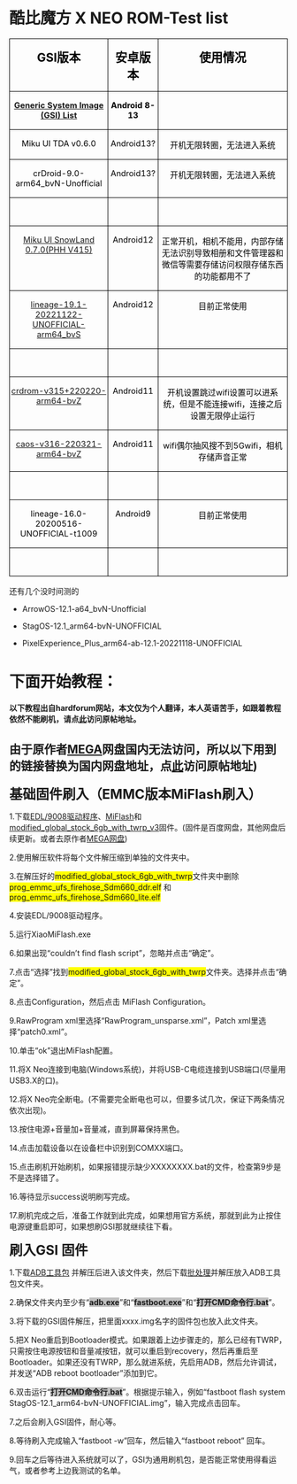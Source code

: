 # 酷比魔方 X NEO ROM-Test list

<table class="MsoNormalTable" border="1" cellspacing="0" cellpadding="0" style="border-collapse:collapse;border:none;mso-border-alt:solid windowtext .5pt;
 mso-padding-alt:0cm 1.5pt 0cm 1.5pt;mso-border-insideh:.5pt solid windowtext;
 mso-border-insidev:.5pt solid windowtext">
 <tbody><tr style="mso-yfti-irow:0;mso-yfti-firstrow:yes;height:18.35pt">
  <td valign="top" style="border:solid windowtext 1.0pt;mso-border-alt:solid windowtext .5pt;
  padding:0cm 1.5pt 0cm 1.5pt;height:18.35pt">
  <p class="MsoNormal" align="center" style="text-align:center;mso-layout-grid-align:
  none;text-autospace:none"><b><span lang="EN-US" style="font-size:16.0pt;
  mso-ascii-font-family:等线;mso-fareast-font-family:等线;mso-bidi-font-family:
  等线;color:black;mso-font-kerning:0pt">GSI</span></b><b><span style="font-size:
  16.0pt;mso-ascii-font-family:等线;mso-fareast-font-family:等线;mso-bidi-font-family:
  等线;color:black;mso-font-kerning:0pt">版本<span lang="EN-US"><o:p></o:p></span></span></b></p>
  </td>
  <td valign="top" style="border:solid windowtext 1.0pt;border-left:none;
  mso-border-left-alt:solid windowtext .5pt;mso-border-alt:solid windowtext .5pt;
  padding:0cm 1.5pt 0cm 1.5pt;height:18.35pt">
  <p class="MsoNormal" align="center" style="text-align:center;mso-layout-grid-align:
  none;text-autospace:none"><span class="GramE"><b><span style="font-size:16.0pt;
  mso-ascii-font-family:等线;mso-fareast-font-family:等线;mso-bidi-font-family:
  等线;color:black;mso-font-kerning:0pt">安卓版本</span></b></span><b><span lang="EN-US" style="font-size:16.0pt;mso-ascii-font-family:等线;mso-fareast-font-family:
  等线;mso-bidi-font-family:等线;color:black;mso-font-kerning:0pt"><o:p></o:p></span></b></p>
  </td>
  <td valign="top" style="border:solid windowtext 1.0pt;border-left:none;
  mso-border-left-alt:solid windowtext .5pt;mso-border-alt:solid windowtext .5pt;
  padding:0cm 1.5pt 0cm 1.5pt;height:18.35pt">
  <p class="MsoNormal" align="center" style="text-align:center;mso-layout-grid-align:
  none;text-autospace:none"><b><span style="font-size:16.0pt;mso-ascii-font-family:
  等线;mso-fareast-font-family:等线;mso-bidi-font-family:等线;color:black;mso-font-kerning:
  0pt">使用情况<span lang="EN-US"><o:p></o:p></span></span></b></p>
  </td>
 </tr>
 <tr style="mso-yfti-irow:1;height:18.0pt">
  <td valign="top" style="border:solid windowtext 1.0pt;border-top:none;
  mso-border-top-alt:solid windowtext .5pt;mso-border-alt:solid windowtext .5pt;
  padding:0cm 1.5pt 0cm 1.5pt;height:18.0pt">
  <p class="MsoNormal" align="center" style="text-align:center;mso-layout-grid-align:
  none;text-autospace:none"><span lang="EN-US"><a href="https://github.com/phhusson/treble_experimentations/wiki/Generic-System-Image-%28GSI%29-list"><b><span style="font-size:11.0pt;mso-ascii-font-family:等线;mso-fareast-font-family:
  等线;mso-bidi-font-family:等线;mso-font-kerning:0pt">Generic System Image (GSI)
  List</span></b></a></span><b><span lang="EN-US" style="font-size:16.0pt;
  mso-ascii-font-family:等线;mso-fareast-font-family:等线;mso-bidi-font-family:
  等线;color:black;mso-font-kerning:0pt"><o:p></o:p></span></b></p>
  </td>
  <td valign="top" style="border-top:none;border-left:none;border-bottom:solid windowtext 1.0pt;
  border-right:solid windowtext 1.0pt;mso-border-top-alt:solid windowtext .5pt;
  mso-border-left-alt:solid windowtext .5pt;mso-border-alt:solid windowtext .5pt;
  padding:0cm 1.5pt 0cm 1.5pt;height:18.0pt">
  <p class="MsoNormal" align="center" style="text-align:center;mso-layout-grid-align:
  none;text-autospace:none"><b><span lang="EN-US" style="font-size:11.0pt;
  mso-ascii-font-family:等线;mso-fareast-font-family:等线;mso-bidi-font-family:
  等线;color:black;mso-font-kerning:0pt">Android 8-13<o:p></o:p></span></b></p>
  </td>
  <td valign="top" style="border-top:none;border-left:none;border-bottom:solid windowtext 1.0pt;
  border-right:solid windowtext 1.0pt;mso-border-top-alt:solid windowtext .5pt;
  mso-border-left-alt:solid windowtext .5pt;mso-border-alt:solid windowtext .5pt;
  padding:0cm 1.5pt 0cm 1.5pt;height:18.0pt">
  <p class="MsoNormal" align="center" style="text-align:center;mso-layout-grid-align:
  none;text-autospace:none"><b><span lang="EN-US" style="font-size:16.0pt;
  mso-ascii-font-family:等线;mso-fareast-font-family:等线;mso-bidi-font-family:
  等线;color:black;mso-font-kerning:0pt"><o:p>&nbsp;</o:p></span></b></p>
  </td>
 </tr>
 <tr style="mso-yfti-irow:2;height:18.0pt">
  <td valign="top" style="border:solid windowtext 1.0pt;border-top:none;
  mso-border-top-alt:solid windowtext .5pt;mso-border-alt:solid windowtext .5pt;
  padding:0cm 1.5pt 0cm 1.5pt;height:18.0pt">
  <p class="MsoNormal" align="center" style="text-align:center;mso-layout-grid-align:
  none;text-autospace:none"><span class="SpellE"><span lang="EN-US" style="font-size:11.0pt;mso-ascii-font-family:等线;mso-fareast-font-family:
  等线;mso-bidi-font-family:等线;color:black;mso-font-kerning:0pt">Miku</span></span><span lang="EN-US" style="font-size:11.0pt;mso-ascii-font-family:等线;mso-fareast-font-family:
  等线;mso-bidi-font-family:等线;color:black;mso-font-kerning:0pt"> UI TDA v0.6.0<o:p></o:p></span></p>
  </td>
  <td valign="top" style="border-top:none;border-left:none;border-bottom:solid windowtext 1.0pt;
  border-right:solid windowtext 1.0pt;mso-border-top-alt:solid windowtext .5pt;
  mso-border-left-alt:solid windowtext .5pt;mso-border-alt:solid windowtext .5pt;
  padding:0cm 1.5pt 0cm 1.5pt;height:18.0pt">
  <p class="MsoNormal" align="center" style="text-align:center;mso-layout-grid-align:
  none;text-autospace:none"><span lang="EN-US" style="font-size:11.0pt;
  mso-ascii-font-family:等线;mso-fareast-font-family:等线;mso-bidi-font-family:
  等线;color:black;mso-font-kerning:0pt">Android13?<o:p></o:p></span></p>
  </td>
  <td valign="top" style="border-top:none;border-left:none;border-bottom:solid windowtext 1.0pt;
  border-right:solid windowtext 1.0pt;mso-border-top-alt:solid windowtext .5pt;
  mso-border-left-alt:solid windowtext .5pt;mso-border-alt:solid windowtext .5pt;
  padding:0cm 1.5pt 0cm 1.5pt;height:18.0pt">
  <p class="MsoNormal" align="center" style="text-align:center;mso-layout-grid-align:
  none;text-autospace:none"><span style="font-size:11.0pt;mso-ascii-font-family:
  等线;mso-fareast-font-family:等线;mso-bidi-font-family:等线;color:black;mso-font-kerning:
  0pt">开机无限转圈，无法进入系统<span lang="EN-US"><o:p></o:p></span></span></p>
  </td>
 </tr>
 <tr style="mso-yfti-irow:3;height:18.0pt">
  <td valign="top" style="border:solid windowtext 1.0pt;border-top:none;
  mso-border-top-alt:solid windowtext .5pt;mso-border-alt:solid windowtext .5pt;
  padding:0cm 1.5pt 0cm 1.5pt;height:18.0pt">
  <p class="MsoNormal" align="center" style="text-align:center;mso-layout-grid-align:
  none;text-autospace:none"><span lang="EN-US" style="font-size:11.0pt;
  mso-ascii-font-family:等线;mso-fareast-font-family:等线;mso-bidi-font-family:
  等线;color:black;mso-font-kerning:0pt">crDroid-9.0-arm64_bvN-Unofficial<o:p></o:p></span></p>
  </td>
  <td valign="top" style="border-top:none;border-left:none;border-bottom:solid windowtext 1.0pt;
  border-right:solid windowtext 1.0pt;mso-border-top-alt:solid windowtext .5pt;
  mso-border-left-alt:solid windowtext .5pt;mso-border-alt:solid windowtext .5pt;
  padding:0cm 1.5pt 0cm 1.5pt;height:18.0pt">
  <p class="MsoNormal" align="center" style="text-align:center;mso-layout-grid-align:
  none;text-autospace:none"><span lang="EN-US" style="font-size:11.0pt;
  mso-ascii-font-family:等线;mso-fareast-font-family:等线;mso-bidi-font-family:
  等线;color:black;mso-font-kerning:0pt">Android13?<o:p></o:p></span></p>
  </td>
  <td valign="top" style="border-top:none;border-left:none;border-bottom:solid windowtext 1.0pt;
  border-right:solid windowtext 1.0pt;mso-border-top-alt:solid windowtext .5pt;
  mso-border-left-alt:solid windowtext .5pt;mso-border-alt:solid windowtext .5pt;
  padding:0cm 1.5pt 0cm 1.5pt;height:18.0pt">
  <p class="MsoNormal" align="center" style="text-align:center;mso-layout-grid-align:
  none;text-autospace:none"><span style="font-size:11.0pt;mso-ascii-font-family:
  等线;mso-fareast-font-family:等线;mso-bidi-font-family:等线;color:black;mso-font-kerning:
  0pt">开机无限转圈，无法进入系统<span lang="EN-US"><o:p></o:p></span></span></p>
  </td>
 </tr>
 <tr style="mso-yfti-irow:4;height:18.0pt">
  <td valign="top" style="border:solid windowtext 1.0pt;border-top:none;
  mso-border-top-alt:solid windowtext .5pt;mso-border-alt:solid windowtext .5pt;
  padding:0cm 1.5pt 0cm 1.5pt;height:18.0pt">
  <p class="MsoNormal" align="center" style="text-align:center;mso-layout-grid-align:
  none;text-autospace:none"><span lang="EN-US" style="font-size:11.0pt;
  mso-ascii-font-family:等线;mso-fareast-font-family:等线;mso-bidi-font-family:
  等线;color:black;mso-font-kerning:0pt"><o:p>&nbsp;</o:p></span></p>
  </td>
  <td valign="top" style="border-top:none;border-left:none;border-bottom:solid windowtext 1.0pt;
  border-right:solid windowtext 1.0pt;mso-border-top-alt:solid windowtext .5pt;
  mso-border-left-alt:solid windowtext .5pt;mso-border-alt:solid windowtext .5pt;
  padding:0cm 1.5pt 0cm 1.5pt;height:18.0pt">
  <p class="MsoNormal" align="center" style="text-align:center;mso-layout-grid-align:
  none;text-autospace:none"><span lang="EN-US" style="font-size:11.0pt;
  mso-ascii-font-family:等线;mso-fareast-font-family:等线;mso-bidi-font-family:
  等线;color:black;mso-font-kerning:0pt"><o:p>&nbsp;</o:p></span></p>
  </td>
  <td valign="top" style="border-top:none;border-left:none;border-bottom:solid windowtext 1.0pt;
  border-right:solid windowtext 1.0pt;mso-border-top-alt:solid windowtext .5pt;
  mso-border-left-alt:solid windowtext .5pt;mso-border-alt:solid windowtext .5pt;
  padding:0cm 1.5pt 0cm 1.5pt;height:18.0pt">
  <p class="MsoNormal" align="center" style="text-align:center;mso-layout-grid-align:
  none;text-autospace:none"><span lang="EN-US" style="font-size:11.0pt;
  mso-ascii-font-family:等线;mso-fareast-font-family:等线;mso-bidi-font-family:
  等线;color:black;mso-font-kerning:0pt"><o:p>&nbsp;</o:p></span></p>
  </td>
 </tr>
 <tr style="mso-yfti-irow:5;height:18.0pt">
  <td valign="top" style="border:solid windowtext 1.0pt;border-top:none;
  mso-border-top-alt:solid windowtext .5pt;mso-border-alt:solid windowtext .5pt;
  padding:0cm 1.5pt 0cm 1.5pt;height:18.0pt">
  <p class="MsoNormal" align="center" style="text-align:center;mso-layout-grid-align:
  none;text-autospace:none"><span lang="EN-US"><a href="https://github.com/xiaoleGun/treble_build_miku/releases/download/0.7.0/MikuUI-SNOWLAND-0.7.0-arm64-ab-20220725-UNOFFICIAL.img.xz"><span style="font-size:11.0pt;mso-ascii-font-family:等线;mso-fareast-font-family:
  等线;mso-bidi-font-family:等线;mso-font-kerning:0pt">Miku UI SnowLand 0.7.0(PHH
  V415)</span></a></span><span lang="EN-US" style="font-size:11.0pt;mso-ascii-font-family:
  等线;mso-fareast-font-family:等线;mso-bidi-font-family:等线;color:black;mso-font-kerning:
  0pt"><o:p></o:p></span></p>
  </td>
  <td valign="top" style="border-top:none;border-left:none;border-bottom:solid windowtext 1.0pt;
  border-right:solid windowtext 1.0pt;mso-border-top-alt:solid windowtext .5pt;
  mso-border-left-alt:solid windowtext .5pt;mso-border-alt:solid windowtext .5pt;
  padding:0cm 1.5pt 0cm 1.5pt;height:18.0pt">
  <p class="MsoNormal" align="center" style="text-align:center;mso-layout-grid-align:
  none;text-autospace:none"><span lang="EN-US" style="font-size:11.0pt;
  mso-ascii-font-family:等线;mso-fareast-font-family:等线;mso-bidi-font-family:
  等线;color:black;mso-font-kerning:0pt">Android12<o:p></o:p></span></p>
  </td>
  <td valign="top" style="border-top:none;border-left:none;border-bottom:solid windowtext 1.0pt;
  border-right:solid windowtext 1.0pt;mso-border-top-alt:solid windowtext .5pt;
  mso-border-left-alt:solid windowtext .5pt;mso-border-alt:solid windowtext .5pt;
  padding:0cm 1.5pt 0cm 1.5pt;height:18.0pt">
  <p class="MsoNormal" align="center" style="text-align:center;mso-layout-grid-align:
  none;text-autospace:none"><span style="font-size:11.0pt;mso-ascii-font-family:
  等线;mso-fareast-font-family:等线;mso-bidi-font-family:等线;color:black;mso-font-kerning:
  0pt">正常开机，相机不能用，内部存储无法识别导致相册和文件管理器<span class="GramE">和微信等</span>需要存储访问权限存储东西的功能都用不了<span lang="EN-US"><o:p></o:p></span></span></p>
  </td>
 </tr>
 <tr style="mso-yfti-irow:6;height:18.0pt">
  <td valign="top" style="border:solid windowtext 1.0pt;border-top:none;
  mso-border-top-alt:solid windowtext .5pt;mso-border-alt:solid windowtext .5pt;
  padding:0cm 1.5pt 0cm 1.5pt;height:18.0pt">
  <p class="MsoNormal" align="center" style="text-align:center;mso-layout-grid-align:
  none;text-autospace:none"><span lang="EN-US"><a href="https://jaist.dl.sourceforge.net/project/andyyan-gsi/lineage-19.x/lineage-19.1-20221122-UNOFFICIAL-arm64_bvS.img.xz"><span style="font-size:11.0pt;mso-ascii-font-family:等线;mso-fareast-font-family:
  等线;mso-bidi-font-family:等线;mso-font-kerning:0pt">lineage-19.1-20221122-UNOFFICIAL-arm64_bvS</span></a></span><span lang="EN-US" style="font-size:11.0pt;mso-ascii-font-family:等线;mso-fareast-font-family:
  等线;mso-bidi-font-family:等线;color:black;mso-font-kerning:0pt"><o:p></o:p></span></p>
  </td>
  <td valign="top" style="border-top:none;border-left:none;border-bottom:solid windowtext 1.0pt;
  border-right:solid windowtext 1.0pt;mso-border-top-alt:solid windowtext .5pt;
  mso-border-left-alt:solid windowtext .5pt;mso-border-alt:solid windowtext .5pt;
  padding:0cm 1.5pt 0cm 1.5pt;height:18.0pt">
  <p class="MsoNormal" align="center" style="text-align:center;mso-layout-grid-align:
  none;text-autospace:none"><span lang="EN-US" style="font-size:11.0pt;
  mso-ascii-font-family:等线;mso-fareast-font-family:等线;mso-bidi-font-family:
  等线;color:black;mso-font-kerning:0pt">Android12<o:p></o:p></span></p>
  </td>
  <td valign="top" style="border-top:none;border-left:none;border-bottom:solid windowtext 1.0pt;
  border-right:solid windowtext 1.0pt;mso-border-top-alt:solid windowtext .5pt;
  mso-border-left-alt:solid windowtext .5pt;mso-border-alt:solid windowtext .5pt;
  padding:0cm 1.5pt 0cm 1.5pt;height:18.0pt">
  <p class="MsoNormal" align="center" style="text-align:center;mso-layout-grid-align:
  none;text-autospace:none"><span style="font-size:11.0pt;mso-ascii-font-family:
  等线;mso-fareast-font-family:等线;mso-bidi-font-family:等线;color:black;mso-font-kerning:
  0pt">目前正常使用<span lang="EN-US"><o:p></o:p></span></span></p>
  </td>
 </tr>
 <tr style="mso-yfti-irow:7;height:18.0pt">
  <td valign="top" style="border:solid windowtext 1.0pt;border-top:none;
  mso-border-top-alt:solid windowtext .5pt;mso-border-alt:solid windowtext .5pt;
  padding:0cm 1.5pt 0cm 1.5pt;height:18.0pt">
  <p class="MsoNormal" align="center" style="text-align:center;mso-layout-grid-align:
  none;text-autospace:none"><span lang="EN-US" style="font-size:11.0pt;
  mso-ascii-font-family:等线;mso-fareast-font-family:等线;mso-bidi-font-family:
  等线;color:black;mso-font-kerning:0pt"><o:p>&nbsp;</o:p></span></p>
  </td>
  <td valign="top" style="border-top:none;border-left:none;border-bottom:solid windowtext 1.0pt;
  border-right:solid windowtext 1.0pt;mso-border-top-alt:solid windowtext .5pt;
  mso-border-left-alt:solid windowtext .5pt;mso-border-alt:solid windowtext .5pt;
  padding:0cm 1.5pt 0cm 1.5pt;height:18.0pt">
  <p class="MsoNormal" align="center" style="text-align:center;mso-layout-grid-align:
  none;text-autospace:none"><span lang="EN-US" style="font-size:11.0pt;
  mso-ascii-font-family:等线;mso-fareast-font-family:等线;mso-bidi-font-family:
  等线;color:black;mso-font-kerning:0pt"><o:p>&nbsp;</o:p></span></p>
  </td>
  <td valign="top" style="border-top:none;border-left:none;border-bottom:solid windowtext 1.0pt;
  border-right:solid windowtext 1.0pt;mso-border-top-alt:solid windowtext .5pt;
  mso-border-left-alt:solid windowtext .5pt;mso-border-alt:solid windowtext .5pt;
  padding:0cm 1.5pt 0cm 1.5pt;height:18.0pt">
  <p class="MsoNormal" align="center" style="text-align:center;mso-layout-grid-align:
  none;text-autospace:none"><span lang="EN-US" style="font-size:11.0pt;
  mso-ascii-font-family:等线;mso-fareast-font-family:等线;mso-bidi-font-family:
  等线;color:black;mso-font-kerning:0pt"><o:p>&nbsp;</o:p></span></p>
  </td>
 </tr>
 <tr style="mso-yfti-irow:8;height:18.0pt">
  <td valign="top" style="border:solid windowtext 1.0pt;border-top:none;
  mso-border-top-alt:solid windowtext .5pt;mso-border-alt:solid windowtext .5pt;
  padding:0cm 1.5pt 0cm 1.5pt;height:18.0pt">
  <p class="MsoNormal" align="center" style="text-align:center;mso-layout-grid-align:
  none;text-autospace:none"><span lang="EN-US"><a href="https://master.dl.sourceforge.net/project/treblerom/crDRom11/2022.02.20/crdrom-v315%2B220220-arm64-bvZ.img.xz?viasf=1"><span style="font-size:11.0pt;mso-ascii-font-family:等线;mso-fareast-font-family:
  等线;mso-bidi-font-family:等线;mso-font-kerning:0pt">crdrom-v315+220220-arm64-bvZ</span></a></span><span lang="EN-US" style="font-size:11.0pt;mso-ascii-font-family:等线;mso-fareast-font-family:
  等线;mso-bidi-font-family:等线;color:black;mso-font-kerning:0pt"><o:p></o:p></span></p>
  </td>
  <td valign="top" style="border-top:none;border-left:none;border-bottom:solid windowtext 1.0pt;
  border-right:solid windowtext 1.0pt;mso-border-top-alt:solid windowtext .5pt;
  mso-border-left-alt:solid windowtext .5pt;mso-border-alt:solid windowtext .5pt;
  padding:0cm 1.5pt 0cm 1.5pt;height:18.0pt">
  <p class="MsoNormal" align="center" style="text-align:center;mso-layout-grid-align:
  none;text-autospace:none"><span lang="EN-US" style="font-size:11.0pt;
  mso-ascii-font-family:等线;mso-fareast-font-family:等线;mso-bidi-font-family:
  等线;color:black;mso-font-kerning:0pt">Android11<o:p></o:p></span></p>
  </td>
  <td valign="top" style="border-top:none;border-left:none;border-bottom:solid windowtext 1.0pt;
  border-right:solid windowtext 1.0pt;mso-border-top-alt:solid windowtext .5pt;
  mso-border-left-alt:solid windowtext .5pt;mso-border-alt:solid windowtext .5pt;
  padding:0cm 1.5pt 0cm 1.5pt;height:18.0pt">
  <p class="MsoNormal" align="center" style="text-align:center;mso-layout-grid-align:
  none;text-autospace:none"><span style="font-size:11.0pt;mso-ascii-font-family:
  等线;mso-fareast-font-family:等线;mso-bidi-font-family:等线;color:black;mso-font-kerning:
  0pt">开机设置跳过<span class="SpellE"><span lang="EN-US">wifi</span></span>设置可以进系统，但是不能连接<span class="SpellE"><span lang="EN-US">wifi</span></span>，连接之后设置无限停止运行<span lang="EN-US"><o:p></o:p></span></span></p>
  </td>
 </tr>
 <tr style="mso-yfti-irow:9;height:18.0pt">
  <td valign="top" style="border:solid windowtext 1.0pt;border-top:none;
  mso-border-top-alt:solid windowtext .5pt;mso-border-alt:solid windowtext .5pt;
  padding:0cm 1.5pt 0cm 1.5pt;height:18.0pt">
  <p class="MsoNormal" align="center" style="text-align:center;mso-layout-grid-align:
  none;text-autospace:none"><span lang="EN-US"><a href="https://jaist.dl.sourceforge.net/project/treblerom/CAOS11/2022.03.21/caos-v316-220321-arm64-bvZ.img.xz"><span style="font-size:11.0pt;mso-ascii-font-family:等线;mso-fareast-font-family:
  等线;mso-bidi-font-family:等线;mso-font-kerning:0pt">caos-v316-220321-arm64-bvZ</span></a></span><span lang="EN-US" style="font-size:11.0pt;mso-ascii-font-family:等线;mso-fareast-font-family:
  等线;mso-bidi-font-family:等线;color:black;mso-font-kerning:0pt"><o:p></o:p></span></p>
  </td>
  <td valign="top" style="border-top:none;border-left:none;border-bottom:solid windowtext 1.0pt;
  border-right:solid windowtext 1.0pt;mso-border-top-alt:solid windowtext .5pt;
  mso-border-left-alt:solid windowtext .5pt;mso-border-alt:solid windowtext .5pt;
  padding:0cm 1.5pt 0cm 1.5pt;height:18.0pt">
  <p class="MsoNormal" align="center" style="text-align:center;mso-layout-grid-align:
  none;text-autospace:none"><span lang="EN-US" style="font-size:11.0pt;
  mso-ascii-font-family:等线;mso-fareast-font-family:等线;mso-bidi-font-family:
  等线;color:black;mso-font-kerning:0pt">Android11<o:p></o:p></span></p>
  </td>
  <td valign="top" style="border-top:none;border-left:none;border-bottom:solid windowtext 1.0pt;
  border-right:solid windowtext 1.0pt;mso-border-top-alt:solid windowtext .5pt;
  mso-border-left-alt:solid windowtext .5pt;mso-border-alt:solid windowtext .5pt;
  padding:0cm 1.5pt 0cm 1.5pt;height:18.0pt">
  <p class="MsoNormal" align="center" style="text-align:center;mso-layout-grid-align:
  none;text-autospace:none"><span class="SpellE"><span lang="EN-US" style="font-size:11.0pt;mso-ascii-font-family:等线;mso-fareast-font-family:
  等线;mso-bidi-font-family:等线;color:black;mso-font-kerning:0pt">wifi</span></span><span style="font-size:11.0pt;mso-ascii-font-family:等线;mso-fareast-font-family:
  等线;mso-bidi-font-family:等线;color:black;mso-font-kerning:0pt">偶尔抽风搜不到<span lang="EN-US">5Gwifi</span>，相机存储声音正常<span lang="EN-US"><o:p></o:p></span></span></p>
  </td>
 </tr>
 <tr style="mso-yfti-irow:10;height:18.0pt">
  <td valign="top" style="border:solid windowtext 1.0pt;border-top:none;
  mso-border-top-alt:solid windowtext .5pt;mso-border-alt:solid windowtext .5pt;
  padding:0cm 1.5pt 0cm 1.5pt;height:18.0pt">
  <p class="MsoNormal" align="center" style="text-align:center;mso-layout-grid-align:
  none;text-autospace:none"><span lang="EN-US" style="font-size:11.0pt;
  mso-ascii-font-family:等线;mso-fareast-font-family:等线;mso-bidi-font-family:
  等线;color:black;mso-font-kerning:0pt"><o:p>&nbsp;</o:p></span></p>
  </td>
  <td valign="top" style="border-top:none;border-left:none;border-bottom:solid windowtext 1.0pt;
  border-right:solid windowtext 1.0pt;mso-border-top-alt:solid windowtext .5pt;
  mso-border-left-alt:solid windowtext .5pt;mso-border-alt:solid windowtext .5pt;
  padding:0cm 1.5pt 0cm 1.5pt;height:18.0pt">
  <p class="MsoNormal" align="center" style="text-align:center;mso-layout-grid-align:
  none;text-autospace:none"><span lang="EN-US" style="font-size:11.0pt;
  mso-ascii-font-family:等线;mso-fareast-font-family:等线;mso-bidi-font-family:
  等线;color:black;mso-font-kerning:0pt"><o:p>&nbsp;</o:p></span></p>
  </td>
  <td valign="top" style="border-top:none;border-left:none;border-bottom:solid windowtext 1.0pt;
  border-right:solid windowtext 1.0pt;mso-border-top-alt:solid windowtext .5pt;
  mso-border-left-alt:solid windowtext .5pt;mso-border-alt:solid windowtext .5pt;
  padding:0cm 1.5pt 0cm 1.5pt;height:18.0pt">
  <p class="MsoNormal" align="center" style="text-align:center;mso-layout-grid-align:
  none;text-autospace:none"><span lang="EN-US" style="font-size:11.0pt;
  mso-ascii-font-family:等线;mso-fareast-font-family:等线;mso-bidi-font-family:
  等线;color:black;mso-font-kerning:0pt"><o:p>&nbsp;</o:p></span></p>
  </td>
 </tr>
 <tr style="mso-yfti-irow:11;height:18.0pt">
  <td valign="top" style="border:solid windowtext 1.0pt;border-top:none;
  mso-border-top-alt:solid windowtext .5pt;mso-border-alt:solid windowtext .5pt;
  padding:0cm 1.5pt 0cm 1.5pt;height:18.0pt">
  <p class="MsoNormal" align="center" style="text-align:center;mso-layout-grid-align:
  none;text-autospace:none"><span lang="EN-US" style="font-size:11.0pt;
  mso-ascii-font-family:等线;mso-fareast-font-family:等线;mso-bidi-font-family:
  等线;color:black;mso-font-kerning:0pt">lineage-16.0-20200516-UNOFFICIAL-t1009<o:p></o:p></span></p>
  </td>
  <td valign="top" style="border-top:none;border-left:none;border-bottom:solid windowtext 1.0pt;
  border-right:solid windowtext 1.0pt;mso-border-top-alt:solid windowtext .5pt;
  mso-border-left-alt:solid windowtext .5pt;mso-border-alt:solid windowtext .5pt;
  padding:0cm 1.5pt 0cm 1.5pt;height:18.0pt">
  <p class="MsoNormal" align="center" style="text-align:center;mso-layout-grid-align:
  none;text-autospace:none"><span lang="EN-US" style="font-size:11.0pt;
  mso-ascii-font-family:等线;mso-fareast-font-family:等线;mso-bidi-font-family:
  等线;color:black;mso-font-kerning:0pt">Android9<o:p></o:p></span></p>
  </td>
  <td valign="top" style="border-top:none;border-left:none;border-bottom:solid windowtext 1.0pt;
  border-right:solid windowtext 1.0pt;mso-border-top-alt:solid windowtext .5pt;
  mso-border-left-alt:solid windowtext .5pt;mso-border-alt:solid windowtext .5pt;
  padding:0cm 1.5pt 0cm 1.5pt;height:18.0pt">
  <p class="MsoNormal" align="center" style="text-align:center;mso-layout-grid-align:
  none;text-autospace:none"><span style="font-size:11.0pt;mso-ascii-font-family:
  等线;mso-fareast-font-family:等线;mso-bidi-font-family:等线;color:black;mso-font-kerning:
  0pt">目前正常使用<span lang="EN-US"><o:p></o:p></span></span></p>
  </td>
 </tr>
 <tr style="mso-yfti-irow:12;mso-yfti-lastrow:yes;height:18.0pt">
  <td valign="top" style="border:solid windowtext 1.0pt;border-top:none;
  mso-border-top-alt:solid windowtext .5pt;mso-border-alt:solid windowtext .5pt;
  padding:0cm 1.5pt 0cm 1.5pt;height:18.0pt">
  <p class="MsoNormal" align="center" style="text-align:center;mso-layout-grid-align:
  none;text-autospace:none"><span lang="EN-US" style="font-size:11.0pt;
  mso-ascii-font-family:等线;mso-fareast-font-family:等线;mso-bidi-font-family:
  等线;color:black;mso-font-kerning:0pt"><o:p>&nbsp;</o:p></span></p>
  </td>
  <td valign="top" style="border-top:none;border-left:none;border-bottom:solid windowtext 1.0pt;
  border-right:solid windowtext 1.0pt;mso-border-top-alt:solid windowtext .5pt;
  mso-border-left-alt:solid windowtext .5pt;mso-border-alt:solid windowtext .5pt;
  padding:0cm 1.5pt 0cm 1.5pt;height:18.0pt">
  <p class="MsoNormal" align="center" style="text-align:center;mso-layout-grid-align:
  none;text-autospace:none"><span lang="EN-US" style="font-size:11.0pt;
  mso-ascii-font-family:等线;mso-fareast-font-family:等线;mso-bidi-font-family:
  等线;color:black;mso-font-kerning:0pt"><o:p>&nbsp;</o:p></span></p>
  </td>
  <td valign="top" style="border-top:none;border-left:none;border-bottom:solid windowtext 1.0pt;
  border-right:solid windowtext 1.0pt;mso-border-top-alt:solid windowtext .5pt;
  mso-border-left-alt:solid windowtext .5pt;mso-border-alt:solid windowtext .5pt;
  padding:0cm 1.5pt 0cm 1.5pt;height:18.0pt">
  <p class="MsoNormal" align="center" style="text-align:center;mso-layout-grid-align:
  none;text-autospace:none"><span lang="EN-US" style="font-size:11.0pt;
  mso-ascii-font-family:等线;mso-fareast-font-family:等线;mso-bidi-font-family:
  等线;color:black;mso-font-kerning:0pt"><o:p>&nbsp;</o:p></span></p>
  </td>
 </tr>
</tbody></table>

还有几个没时间测的

- ArrowOS-12.1-a64_bvN-Unofficial

- StagOS-12.1_arm64-bvN-UNOFFICIAL

- PixelExperience_Plus_arm64-ab-12.1-20221118-UNOFFICIAL



# 下面开始教程：

**以下教程出自hardforum网站，本文仅为个人翻译，本人英语苦手，如跟着教程依然不能刷机，请点[此](https://hardforum.com/threads/alldocube-x-neo.1998171/)访问原帖地址。**

## 由于原作者[MEGA](https://mega.nz/folder/T8EASYRa#SJOqxo75C0MZ59t7sqYW9A/file/H1VgQZqJ)网盘国内无法访问，所以以下用到的链接替换为国内网盘地址，点[此](https://hardforum.com/threads/alldocube-x-neo.1998171/)访问原帖地址)

<div class="WordSection1" style="layout-grid:15.6pt">

<p class="MsoNormal"><b><span style="font-size:18.0pt;font-family:"微软雅黑",sans-serif">基础固件刷入（<span lang="EN-US">EMMC</span>版本<span class="SpellE"><span lang="EN-US">MiFlash</span></span>刷入）<span lang="EN-US"><o:p></o:p></span></span></b></p>

<p class="MsoNormal" align="left" style="text-align:left"><span lang="EN-US" style="mso-bidi-font-size:10.5pt;font-family:"微软雅黑",sans-serif">1.</span><span style="mso-bidi-font-size:10.5pt;font-family:"微软雅黑",sans-serif">下载<span lang="EN-US"><a href="https://wwzg.lanzoue.com/ihJ1p0i0ktyh">EDL/9008<span lang="EN-US"><span lang="EN-US">驱动程序</span></span></a></span>、</span><span lang="EN-US" style="mso-bidi-font-size:10.5pt"><a href="https://cdn.alsgp0.fds.api.mi-img.com/micomm/MiFlash2020-3-14-0.rar"><span style="font-family:"微软雅黑",sans-serif">MiFlash</span></a></span><span style="mso-bidi-font-size:10.5pt;font-family:"微软雅黑",sans-serif">和<span lang="EN-US"><a href="https://pan.baidu.com/s/1enYVF_DyKefsfDFRqbEGMw?pwd=eanb">modified_global_stock_6gb_with_twrp_v3</a></span>固件。<span lang="EN-US">(</span>固件是百度网盘，<span class="GramE">其他网盘后续</span>更新。或者去原作者<span lang="EN-US"><a href="https://mega.nz/folder/T8EASYRa#SJOqxo75C0MZ59t7sqYW9A/file/H1VgQZqJ">MEGA<span class="GramE"><span lang="EN-US"><span lang="EN-US">网盘</span></span></span></a>)<o:p></o:p></span></span></p>

<p class="MsoNormal" align="left" style="text-align:left"><span lang="EN-US" style="mso-bidi-font-size:10.5pt;font-family:"微软雅黑",sans-serif">2.</span><span style="mso-bidi-font-size:10.5pt;font-family:"微软雅黑",sans-serif">使用解压软件将每个文件解压缩到单独的文件夹中。<span lang="EN-US"><o:p></o:p></span></span></p>

<p class="MsoNormal" align="left" style="text-align:left"><span lang="EN-US" style="mso-bidi-font-size:10.5pt;font-family:"微软雅黑",sans-serif">3.</span><span style="mso-bidi-font-size:10.5pt;font-family:"微软雅黑",sans-serif">在解压好的<span lang="EN-US" style="background:yellow;mso-highlight:yellow">modified_global_stock_6gb_with_twrp</span>文件夹中删除<span lang="EN-US" style="background:yellow;mso-highlight:yellow">prog_emmc_ufs_firehose_Sdm660_ddr.elf</span><span lang="EN-US"> </span>和 <span lang="EN-US" style="background:yellow;mso-highlight:
yellow">prog_emmc_ufs_firehose_Sdm660_lite.elf</span><span lang="EN-US"><o:p></o:p></span></span></p>

<p class="MsoNormal" align="left" style="text-align:left"><span lang="EN-US" style="mso-bidi-font-size:10.5pt;font-family:"微软雅黑",sans-serif">4.</span><span style="mso-bidi-font-size:10.5pt;font-family:"微软雅黑",sans-serif">安装<span lang="EN-US">EDL/9008</span>驱动程序。<span lang="EN-US"><o:p></o:p></span></span></p>

<p class="MsoNormal" align="left" style="text-align:left"><span lang="EN-US" style="mso-bidi-font-size:10.5pt;font-family:"微软雅黑",sans-serif">5.</span><span style="mso-bidi-font-size:10.5pt;font-family:"微软雅黑",sans-serif">运行<span lang="EN-US">XiaoMiFlash.exe<o:p></o:p></span></span></p>

<p class="MsoNormal" align="left" style="text-align:left"><span lang="EN-US" style="mso-bidi-font-size:10.5pt;font-family:"微软雅黑",sans-serif">6.</span><span style="mso-bidi-font-size:10.5pt;font-family:"微软雅黑",sans-serif">如果出现<span lang="EN-US">“couldn’t find flash script”</span>，忽略并点击<span lang="EN-US">“</span>确定<span lang="EN-US">”</span>。<span lang="EN-US"><o:p></o:p></span></span></p>

<p class="MsoNormal" align="left" style="text-align:left"><span lang="EN-US" style="mso-bidi-font-size:10.5pt;font-family:"微软雅黑",sans-serif">7.</span><span style="mso-bidi-font-size:10.5pt;font-family:"微软雅黑",sans-serif">点击<span lang="EN-US">“</span>选择<span lang="EN-US">”</span>找到<span lang="EN-US" style="background:yellow;mso-highlight:yellow">modified_global_stock_6gb_with_twrp</span>文件夹。选择并点击<span lang="EN-US">“</span>确定<span lang="EN-US">”</span>。<span lang="EN-US"><o:p></o:p></span></span></p>

<p class="MsoNormal" align="left" style="text-align:left"><span lang="EN-US" style="mso-bidi-font-size:10.5pt;font-family:"微软雅黑",sans-serif">8.</span><span style="mso-bidi-font-size:10.5pt;font-family:"微软雅黑",sans-serif">点击<span lang="EN-US">Configuration</span>，然后点击<span lang="EN-US"> <span class="SpellE">MiFlash</span>
Configuration</span>。<span lang="EN-US"><o:p></o:p></span></span></p>

<p class="MsoNormal" align="left" style="text-align:left"><span lang="EN-US" style="mso-bidi-font-size:10.5pt;font-family:"微软雅黑",sans-serif">9.RawProgram
xml</span><span style="mso-bidi-font-size:10.5pt;font-family:"微软雅黑",sans-serif">里选择<span lang="EN-US">“RawProgram_unsparse.xml”</span>，<span lang="EN-US">Patch xml</span>里选择<span lang="EN-US">“patch0.xml”</span>。<span lang="EN-US"><o:p></o:p></span></span></p>

<p class="MsoNormal" align="left" style="text-align:left"><span lang="EN-US" style="mso-bidi-font-size:10.5pt;font-family:"微软雅黑",sans-serif">10.</span><span style="mso-bidi-font-size:10.5pt;font-family:"微软雅黑",sans-serif">单击<span lang="EN-US">“ok”</span>退出<span class="SpellE"><span lang="EN-US">MiFlash</span></span>配置。<span lang="EN-US"><o:p></o:p></span></span></p>

<p class="MsoNormal" align="left" style="text-align:left"><span lang="EN-US" style="mso-bidi-font-size:10.5pt;font-family:"微软雅黑",sans-serif">11.</span><span style="mso-bidi-font-size:10.5pt;font-family:"微软雅黑",sans-serif">将<span lang="EN-US">X Neo</span>连接到电脑<span lang="EN-US">(Windows</span>系统<span lang="EN-US">)</span>，并将<span lang="EN-US">USB-C</span>电缆连接到<span lang="EN-US">USB</span>端口<span lang="EN-US">(</span>尽量用<span lang="EN-US">USB3.X</span>的口<span lang="EN-US">)</span>。<span lang="EN-US"><o:p></o:p></span></span></p>

<p class="MsoNormal" align="left" style="text-align:left"><span lang="EN-US" style="mso-bidi-font-size:10.5pt;font-family:"微软雅黑",sans-serif">12.</span><span style="mso-bidi-font-size:10.5pt;font-family:"微软雅黑",sans-serif">将<span lang="EN-US">X Neo</span>完全断电。<span lang="EN-US">(</span>不需要完全断电也可以，但要多试几次，保证下两条情况依次出现<span lang="EN-US">)</span>。<span lang="EN-US"><o:p></o:p></span></span></p>

<p class="MsoNormal" align="left" style="text-align:left"><span lang="EN-US" style="mso-bidi-font-size:10.5pt;font-family:"微软雅黑",sans-serif">13.</span><span style="mso-bidi-font-size:10.5pt;font-family:"微软雅黑",sans-serif">按住电源<span lang="EN-US">+</span>音量加<span lang="EN-US">+</span>音量减，直到屏幕保持黑色。<span lang="EN-US"><o:p></o:p></span></span></p>

<p class="MsoNormal" align="left" style="text-align:left"><span lang="EN-US" style="mso-bidi-font-size:10.5pt;font-family:"微软雅黑",sans-serif">14.</span><span style="mso-bidi-font-size:10.5pt;font-family:"微软雅黑",sans-serif">点击加载设备以在设备栏中识别到<span lang="EN-US">COMXX</span>端口。<span lang="EN-US"><o:p></o:p></span></span></p>

<p class="MsoNormal" align="left" style="text-align:left"><span lang="EN-US" style="mso-bidi-font-size:10.5pt;font-family:"微软雅黑",sans-serif">15.</span><span style="mso-bidi-font-size:10.5pt;font-family:"微软雅黑",sans-serif">点击刷机开始刷机，如果报错提示缺少<span lang="EN-US">XXXXXXXX.bat</span>的文件，检查第<span lang="EN-US">9</span>步是不是选择错了。<span lang="EN-US"><o:p></o:p></span></span></p>

<p class="MsoNormal" align="left" style="text-align:left"><span lang="EN-US" style="mso-bidi-font-size:10.5pt;font-family:"微软雅黑",sans-serif">16.</span><span style="mso-bidi-font-size:10.5pt;font-family:"微软雅黑",sans-serif">等待显示<span lang="EN-US">success</span>说明刷写完成。<span lang="EN-US"><o:p></o:p></span></span></p>

<p class="MsoNormal" align="left" style="text-align:left"><span lang="EN-US" style="mso-bidi-font-size:10.5pt;font-family:"微软雅黑",sans-serif">17.</span><span style="mso-bidi-font-size:10.5pt;font-family:"微软雅黑",sans-serif">刷机完成之后，准备工作就到此完成，如果想用官方系统，那就到此为止按住电源键<span class="GramE">重启即可</span>，<span class="GramE">如果想刷</span><span lang="EN-US">GSI</span>那就继续往下看。<span lang="EN-US"><o:p></o:p></span></span></p>

<p class="MsoNormal" align="left" style="text-align:left"><span lang="EN-US" style="mso-bidi-font-size:10.5pt;font-family:"微软雅黑",sans-serif"><o:p> </o:p></span></p>

<p class="MsoNormal"><b><span style="font-size:18.0pt;font-family:"微软雅黑",sans-serif">刷入<span lang="EN-US">GSI </span>固件</span></b><span lang="EN-US" style="mso-bidi-font-size:
10.5pt;font-family:"微软雅黑",sans-serif"><o:p></o:p></span></p>

<p class="MsoNormal" align="left" style="text-align:left"><span lang="EN-US" style="mso-bidi-font-size:10.5pt;font-family:"微软雅黑",sans-serif">1.</span><span style="mso-bidi-font-size:10.5pt;font-family:"微软雅黑",sans-serif">下载<span lang="EN-US"><a href="https://dl.google.com/android/repository/platform-tools-latest-windows.zip">ADB<span lang="EN-US"><span lang="EN-US">工具包</span></span></a> </span>并解压后进入该文件夹，然后下载<span lang="EN-US"><a href="https://wwzg.lanzoue.com/iK1gF0i12sgb"><span lang="EN-US"><span lang="EN-US">批处理</span></span></a></span>并解压放入<span lang="EN-US">ADB</span>工具包文件夹。<span lang="EN-US"><o:p></o:p></span></span></p>

<p class="MsoNormal" align="left" style="text-align:left"><span lang="EN-US" style="mso-bidi-font-size:10.5pt;font-family:"微软雅黑",sans-serif">2.</span><span style="mso-bidi-font-size:10.5pt;font-family:"微软雅黑",sans-serif">确保文件夹内至少有“<b><span lang="EN-US" style="background:silver;mso-highlight:silver">adb.exe</span></b>”和“<b><span lang="EN-US" style="background:silver;mso-highlight:silver">fastboot.exe</span></b>”和“<b><span style="background:silver;mso-highlight:silver">打开<span lang="EN-US">CMD</span>命令行<span lang="EN-US">.bat</span></span></b>”。<span lang="EN-US"><o:p></o:p></span></span></p>

<p class="MsoNormal" align="left" style="text-align:left"><span lang="EN-US" style="mso-bidi-font-size:10.5pt;font-family:"微软雅黑",sans-serif">3.</span><span style="mso-bidi-font-size:10.5pt;font-family:"微软雅黑",sans-serif">将下载的<span lang="EN-US">GSI</span>固件解压，把里面<span class="SpellE"><span lang="EN-US">xxxx.img</span></span>名字的固件包也放入此文件夹。<span lang="EN-US"><o:p></o:p></span></span></p>

<p class="MsoNormal" align="left" style="text-align:left"><span lang="EN-US" style="mso-bidi-font-size:10.5pt;font-family:"微软雅黑",sans-serif">5.</span><span style="mso-bidi-font-size:10.5pt;font-family:"微软雅黑",sans-serif">把<span lang="EN-US">X Neo</span>重启到<span lang="EN-US">Bootloader</span>模式。如果跟着上边步骤走的，那么已经有<span lang="EN-US">TWRP</span>，只需按住电源按钮和音量减按钮，就可以重启到<span lang="EN-US">recovery</span>，然后<span class="GramE">再重启至</span><span lang="EN-US">Bootloader</span>。如果还没有<span lang="EN-US">TWRP</span>，那么就进系统，先启用<span lang="EN-US">ADB</span>，然后允许调试，并发送<span lang="EN-US">“ADB reboot bootloader”</span>添加到它。<span lang="EN-US"><o:p></o:p></span></span></p>

<p class="MsoNormal" align="left" style="text-align:left"><span lang="EN-US" style="mso-bidi-font-size:10.5pt;font-family:"微软雅黑",sans-serif">6.</span><span style="mso-bidi-font-size:10.5pt;font-family:"微软雅黑",sans-serif">双击运行“<b><span style="background:silver;mso-highlight:silver">打开<span lang="EN-US">CMD</span>命令行<span lang="EN-US">.bat</span></span></b>”。根据提示输入，例如“<span class="SpellE"><span lang="EN-US">fastboot</span></span><span lang="EN-US"> flash system StagOS-12.1_arm64-bvN-UNOFFICIAL.img</span>”，输入完成点击回车。<span lang="EN-US"><o:p></o:p></span></span></p>

<p class="MsoNormal" align="left" style="text-align:left"><span lang="EN-US" style="mso-bidi-font-size:10.5pt;font-family:"微软雅黑",sans-serif">7.</span><span class="GramE"><span style="mso-bidi-font-size:10.5pt;font-family:"微软雅黑",sans-serif">之后会刷入</span></span><span lang="EN-US" style="mso-bidi-font-size:10.5pt;font-family:"微软雅黑",sans-serif">GSI</span><span style="mso-bidi-font-size:10.5pt;font-family:"微软雅黑",sans-serif">固件，耐心等。<span lang="EN-US"><o:p></o:p></span></span></p>

<p class="MsoNormal" align="left" style="text-align:left"><span lang="EN-US" style="mso-bidi-font-size:10.5pt;font-family:"微软雅黑",sans-serif">8.</span><span style="mso-bidi-font-size:10.5pt;font-family:"微软雅黑",sans-serif">等待刷入完成输入“<span class="SpellE"><span lang="EN-US">fastboot</span></span><span lang="EN-US"> -w</span>”回车，然后输入“<span class="SpellE"><span lang="EN-US">fastboot</span></span><span lang="EN-US"> reboot</span>”
回车。<span lang="EN-US"><o:p></o:p></span></span></p>

<p class="MsoNormal" align="left" style="text-align:left"><span lang="EN-US" style="mso-bidi-font-size:10.5pt;font-family:"微软雅黑",sans-serif">9.</span><span style="mso-bidi-font-size:10.5pt;font-family:"微软雅黑",sans-serif">回车之后等待进入系统就可以了，<span lang="EN-US">GSI</span>为通用刷机包，是否能正常使用得看运气，或者参考上边我测试的名单。<span lang="EN-US"><o:p></o:p></span></span></p>

</div>